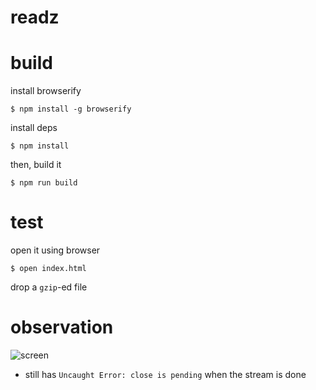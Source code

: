 # readz

# build

install browserify

```
$ npm install -g browserify
```

install deps

```
$ npm install
```

then, build it

```
$ npm run build
```

# test

open it using browser

```
$ open index.html
```

drop a `gzip`-ed file

# observation

![screen](http://g.recordit.co/pzSluqW2eI.gif)

- still has `Uncaught Error: close is pending` when the stream is done
